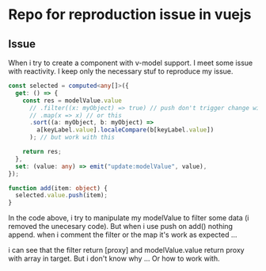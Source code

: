 # Repo for reproduction issue in vuejs 

## Issue 

When i try to create a component with v-model support. 
I meet some issue with reactivity. 
I keep only the necessary stuf to reproduce my issue.

```ts
const selected = computed<any[]>({
  get: () => {
    const res = modelValue.value
      // .filter((x: myObject) => true) // push don't trigger change with this
      // .map(x => x) // or this
      .sort((a: myObject, b: myObject) =>
        a[keyLabel.value].localeCompare(b[keyLabel.value])
      ); // but work with this

    return res;
  },
  set: (value: any) => emit("update:modelValue", value),
});

function add(item: object) {
  selected.value.push(item);
}
```

In the code above, i try to manipulate my modelValue to filter some data (i removed the unecesary code). But when i use push on add() nothing append. when i comment the filter or the map it's work as expected ...

i can see that the filter return [proxy] and modelValue.value return proxy with array in target. But i don't know why ... Or how to work with.